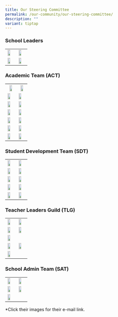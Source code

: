 ```yaml
---
title: Our Steering Committee
permalink: /our-community/our-steering-committee/
description: ""
variant: tiptap
---
```

<h3>School Leaders</h3><table><tbody><tr><td rowspan="1" colspan="1"><a class="isomer-image-wrapper" href="Townsvilleps@moe.edu.sg"><img style="width: 65%;" height="auto" width="100%" alt="" src="/images/School Leaders/mr eddie foo.jpg"></a></td><td rowspan="1" colspan="1"><a class="isomer-image-wrapper" href="Townsvilleps@moe.edu.sg"><img style="width: 65%;" height="auto" width="100%" alt="" src="/images/School Leaders/ms lynette fernandez.jpg"></a></td></tr><tr><td rowspan="1" colspan="1"><a class="isomer-image-wrapper" href="Townsvilleps@moe.edu.sg"><img style="width: 65%;" height="auto" width="100%" alt="" src="/images/School Leaders/mr sunny ho.jpg"></a></td><td rowspan="1" colspan="1"><a class="isomer-image-wrapper" href="Townsvilleps@moe.edu.sg"><img style="width: 65%;" height="auto" width="100%" alt="" src="/images/School Leaders/mr martin velan anthony.jpg"></a></td></tr></tbody></table><h3>Academic Team (ACT)</h3><table><tbody><tr><th rowspan="1" colspan="1"><a class="isomer-image-wrapper" href="Townsvilleps@moe.edu.sg"><img style="width: 65%;" height="auto" width="100%" alt="" src="/images/School Leaders/Mr_Sunny_Ho_2.jpg"></a></th><th rowspan="1" colspan="1"><a class="isomer-image-wrapper" href="ong_chor_meng@moe.edu.sg"><img style="width: 65%;" height="auto" width="100%" alt="" src="/images/Teaching Staff/Ms_Ong_Chor_Meng_2.jpg"></a></th></tr><tr><td rowspan="1" colspan="1"><a class="isomer-image-wrapper" href="shanthi_deenathayalan@moe.edu.sg"><img style="width: 65%;" height="auto" width="100%" alt="" src="/images/Teaching Staff/Mdm_Shanthi_Deenathayalan_2.jpg"></a></td><td rowspan="1" colspan="1"><a class="isomer-image-wrapper" href="lye_choon_hwan@moe.edu.sg"><img style="width: 65%;" height="auto" width="100%" alt="" src="/images/Teaching Staff/2023_mdm lye choon hwan-final.jpg"></a></td></tr><tr><td rowspan="1" colspan="1"><a class="isomer-image-wrapper" href="ong_peck_har@moe.edu.sg"><img style="width: 65%;" height="auto" width="100%" alt="" src="/images/Teaching Staff/2023_mrs lee peck har-final.jpg"></a></td><td rowspan="1" colspan="1"><a class="isomer-image-wrapper" href="rachel_tan_hsu_sze-ern@moe.edu.sg"><img style="width: 65%;" height="auto" width="100%" alt="" src="/images/Teaching Staff/2023_mrs rachel long.jpg"></a></td></tr><tr><td rowspan="1" colspan="1"><a class="isomer-image-wrapper" href="lee_boon_haw_jeremy@moe.edu.sg"><img style="width: 65%;" height="auto" width="100%" alt="" src="/images/Teaching Staff/2023_mr jeremy lee-final.jpg"></a></td><td rowspan="1" colspan="1"><a class="isomer-image-wrapper" href="ong_hui_min_felicia@moe.edu.sg"><img style="width: 65%;" height="auto" width="100%" alt="" src="/images/Teaching Staff/ms felicia ong.jpg"></a></td></tr><tr><td rowspan="1" colspan="1"><a class="isomer-image-wrapper" href="chew_hua_jie@moe.edu.sg"><img style="width: 65%;" height="auto" width="100%" alt="" src="/images/Teaching Staff/Mrs_Lim_Chew_Hua_Jie_2.jpg"></a></td><td rowspan="1" colspan="1"><a class="isomer-image-wrapper" href="madhavi_chandramohan@moe.edu.sg"><img style="width: 65%;" height="auto" width="100%" alt="" src="/images/Teaching Staff/Ms_Madhavi_Chandramohan_2.jpg"></a></td></tr><tr><td rowspan="1" colspan="1"><div class="isomer-image-wrapper"><img style="width: 65%;" height="auto" width="100%" alt="" src="/images/Teaching Staff/2023_mrs pearl phua-final.jpg"></div></td><td rowspan="1" colspan="1"><a class="isomer-image-wrapper" href="pei_cihui_pamela@moe.edu.sg"><img style="width: 65%;" height="auto" width="100%" alt="" src="/images/Teaching Staff/2023_mrs pamela chan.jpg"></a></td></tr><tr><td rowspan="1" colspan="1"><a class="isomer-image-wrapper" href="vemalan_elangovan@moe.edu.sg"><img style="width: 65%;" height="auto" width="100%" alt="" src="/images/Teaching Staff/mr vemalan s_o elangovan.jpg"></a></td><td rowspan="1" colspan="1"><a class="isomer-image-wrapper" href="sng_rong_long_ben@moe.edu.sg"><img style="width: 65%;" height="auto" width="100%" alt="" src="/images/Teaching Staff/mr ben sng.jpg"></a></td></tr></tbody></table><h3>Student Development Team (SDT)</h3><table><tbody><tr><td rowspan="1" colspan="1"><a class="isomer-image-wrapper" href="Townsvilleps@moe.edu.sg"><img style="width: 65%;" height="auto" width="100%" alt="" src="/images/School Leaders/Ms_Lynette_Fernandez_2.jpg"></a></td><td rowspan="1" colspan="1"><a class="isomer-image-wrapper" href="debbie_poon_ee_le@moe.edu.sg"><img style="width: 65%;" height="auto" width="100%" src="/images/Teaching%20Staff/2023_mrs%20debbie%20lau.jpg"></a></td></tr><tr><td rowspan="1" colspan="1"><div class="isomer-image-wrapper"><img style="width:65%" height="auto" width="100%" src="/images/Teaching%20Staff/2023_mr%20muhammad%20bin%20ali.jpg"></div></td><td rowspan="1" colspan="1"><a class="isomer-image-wrapper" href="premila_ratnam@moe.edu.sg"><img style="width:65%" height="auto" width="100%" src="/images/Teaching%20Staff/2023_mrs%20premila%20onyekachi.jpg"></a></td></tr><tr><td rowspan="1" colspan="1"><a class="isomer-image-wrapper" href="johnson_chee_john_son@moe.edu.sg"><img style="width:65%" height="auto" width="100%" src="/images/Teaching%20Staff/2023_mr%20johnson%20chee.jpg"></a></td><td rowspan="1" colspan="1"><a class="isomer-image-wrapper" href="poh_choon_sian@moe.edu.sg"><img style="width:65%" height="auto" width="100%" src="/images/Teaching%20Staff/mr%20vincent%20poh.jpg"></a></td></tr><tr><td rowspan="1" colspan="1"><a class="isomer-image-wrapper" href="choo_onn_joe@moe.edu.sg"><img style="width:65%" height="auto" width="100%" src="/images/Teaching%20Staff/mr%20joe%20choo-final.jpg"></a></td><td rowspan="1" colspan="1"><a class="isomer-image-wrapper" href="suzana_suah@moe.edu.sg"><img style="width:65%" height="auto" width="100%" src="/images/Teaching%20Staff/2023_mdm%20suzana%20bte%20suah.jpg"></a></td></tr><tr><td rowspan="1" colspan="1"><a class="isomer-image-wrapper" href="cheah_loo_hui_hui@moe.edu.sg"><img style="width:65%" height="auto" width="100%" src="/images/Teaching%20Staff/mrs%20cheah-loo%20yin%20hui.jpg"></a></td><td rowspan="1" colspan="1"><a class="isomer-image-wrapper" href="toh_xiao_ting@moe.edu.sg"><img style="width:65%" height="auto" width="100%" src="/images/Teaching%20Staff/ms%20toh%20xiao%20ting.jpg"></a></td></tr></tbody></table><h3>Teacher Leaders Guild (TLG)</h3><table><tbody><tr><td rowspan="1" colspan="1"><a class="isomer-image-wrapper" href="cheh_seok_buay@moe.edu.sg"><img style="width:65%" height="auto" width="100%" src="/images/Teaching%20Staff/2023_mrs%20lek%20seok%20buay.jpg"></a></td><td rowspan="1" colspan="1"><a class="isomer-image-wrapper" href="s_nirmala_devi_santhanasamy@moe.edu.sg"><img style="width: 65%;" height="auto" width="100%" alt="" src="/images/Teaching Staff/Mrs_S_Nirmala_FINAL_2.jpg"></a></td></tr><tr><td rowspan="1" colspan="1"><a class="isomer-image-wrapper" href="v_usha_devi@moe.edu.sg"><img style="width: 65%;" height="auto" width="100%" alt="" src="/images/Teaching Staff/Mrs_Usha_Surendran_FINAL_2.jpg"></a></td><td rowspan="1" colspan="1"><a class="isomer-image-wrapper" href="chua_sock_eng_theresa@moe.edu.sg"><img style="width:65%" height="auto" width="100%" src="/images/Teaching%20Staff/2023_mrs%20theresa%20wong-final.jpg"></a></td></tr><tr><td rowspan="1" colspan="1"><a class="isomer-image-wrapper" href="latha_devi@moe.edu.sg"><img style="width:65%" height="auto" width="100%" src="/images/Teaching%20Staff/2023_mrs%20latha%20joseph.jpg"></a></td><td rowspan="1" colspan="1"><p></p></td></tr><tr><td rowspan="1" colspan="1"><a class="isomer-image-wrapper" href="tan_maggie@moe.edu.sg"><img style="width: 65%;" height="auto" width="100%" alt="" src="/images/Teaching Staff/Mrs_Maggie_Tan_2.jpg"></a></td><td rowspan="1" colspan="1"><a class="isomer-image-wrapper" href="teh_wei_ming_john@moe.edu.sg"><img style="width: 65%;" height="auto" width="100%" alt="" src="/images/Teaching Staff/Mr_John_Teh_Wei_Ming_2.jpg"></a></td></tr><tr><td rowspan="1" colspan="1"><a class="isomer-image-wrapper" href="siti_wazirah_daud@moe.edu.sg"><img style="width: 65%;" height="auto" width="100%" alt="" src="/images/Teaching Staff/Mrs_Wazirah_Covas_2.jpg"></a></td><td rowspan="1" colspan="1"><p></p></td></tr></tbody></table><h3>School Admin Team (SAT)</h3><table><tbody><tr><td rowspan="1" colspan="1"><a class="isomer-image-wrapper" href="Townsvilleps@moe.edu.sg"><img style="width: 65%;" height="auto" width="100%" alt="" src="/images/School Leaders/Mr_Martin_Velan_Anthony_2.jpg"></a></td><td rowspan="1" colspan="1"><a class="isomer-image-wrapper" href="Townsvilleps@moe.edu.sg"><img style="width: 65%;" height="auto" width="100%" alt="" src="/images/EAS Staff/Ms_Candy_Heng_Cheng_Peng_2.jpg"></a></td></tr><tr><td rowspan="1" colspan="1"><a class="isomer-image-wrapper" href="Townsvilleps@moe.edu.sg"><img style="width:65%" height="auto" width="100%" src="/images/EAS%20Staff/2023_mdm%20nancy%20koh%20mei%20chin.jpg"></a></td><td rowspan="1" colspan="1"><a class="isomer-image-wrapper" href="Townsvilleps@moe.edu.sg"><img style="width:65%" height="auto" width="100%" src="/images/EAS%20Staff/2023_mr%20mohammad%20zhafrie%20bin%20jalil-final.jpg"></a></td></tr><tr><td rowspan="1" colspan="1"><a class="isomer-image-wrapper" href="Townsvilleps@moe.edu.sg"><img style="width:65%" height="auto" width="100%" src="/images/EAS%20Staff/2023_mr%20hadi%20asyaari%20bin%20ahmad.jpg"></a></td><td rowspan="1" colspan="1"><p></p></td></tr></tbody></table><p>*Click their images for their e-mail link.</p>